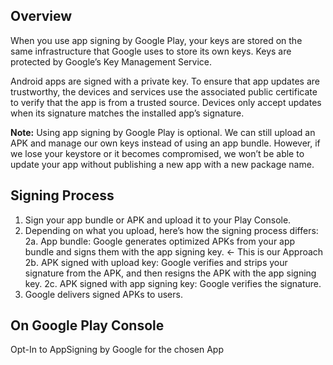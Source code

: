 ## Overview
When you use app signing by Google Play, your keys are stored on the same infrastructure that Google uses to store its own keys. Keys are protected by Google’s Key Management Service.

Android apps are signed with a private key. To ensure that app updates are trustworthy, the devices and services use the associated public certificate to verify that the app is from a trusted source. Devices only accept updates when its signature matches the installed app’s signature. 

**Note:** Using app signing by Google Play is optional. We can still upload an APK and manage our own keys instead of using an app bundle. However, if we lose your keystore or it becomes compromised, we won’t be able to update your app without publishing a new app with a new package name.

## Signing Process
1. Sign your app bundle or APK and upload it to your Play Console.
2. Depending on what you upload, here’s how the signing process differs:
2a. App bundle: Google generates optimized APKs from your app bundle and signs them with the app signing key. ← This is our Approach
2b. APK signed with upload key: Google verifies and strips your signature from the APK, and then resigns the APK with the app signing key.
2c. APK signed with app signing key: Google verifies the signature.
3. Google delivers signed APKs to users.

## On Google Play Console
Opt-In to AppSigning by Google for the chosen App
